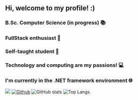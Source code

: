 ## Hi, welcome to my profile! :)

### B.Sc. Computer Science (in progress) 📚
### FullStack enthusiast 🔭
### Self-taught student 📖
### Technology and computing are my passions! 💻
### I'm currently in the .NET framework environment 🌐

![](https://visitor-badge.laobi.icu/badge?page_id=adamisse.CharalambosIoannou)
[![Github](https://img.shields.io/github/followers/adamisse?label=Follow&style=social)](https://github.com/CharalambosIoannou)
![GitHub stats](https://github-readme-stats.vercel.app/api?username=adamisse&show_icons=true&theme=tokyonight)
![Top Langs](https://github-readme-stats.vercel.app/api/top-langs/?username=adamisse&theme=tokyonight)
